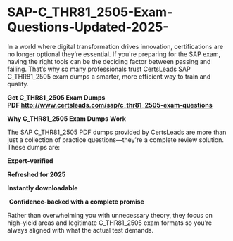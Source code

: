 # SAP-C_THR81_2505-Exam-Questions-Updated-2025-
<p>In a world where digital transformation drives innovation, certifications are no longer optional they&rsquo;re essential. If you&#39;re preparing for the SAP exam, having the right tools can be the deciding factor between passing and failing. That&rsquo;s why so many professionals trust CertsLeads SAP C_THR81_2505 exam dumps a smarter, more efficient way to train and qualify.</p> <p><strong>Get C_THR81_2505 Exam Dumps PDF&nbsp;<a href="http://www.certsleads.com/sap/c_thr81_2505-exam-questions">http://www.certsleads.com/sap/c_thr81_2505-exam-questions</a></strong></p> <p><strong>Why C_THR81_2505 Exam Dumps Work</strong></p> <p>The SAP C_THR81_2505 PDF dumps provided by CertsLeads are more than just a collection of practice questions&mdash;they&#39;re a complete review solution. These dumps are:</p> <p><strong>Expert-verified</strong></p> <p><strong>Refreshed for 2025</strong></p> <p><strong>Instantly downloadable</strong></p> <p>&nbsp;<strong>Confidence-backed with a complete promise</strong></p> <p>Rather than overwhelming you with unnecessary theory, they focus on high-yield areas and legitimate C_THR81_2505 exam formats so you&rsquo;re always aligned with what the actual test demands.</p> <p>&nbsp;</p>
